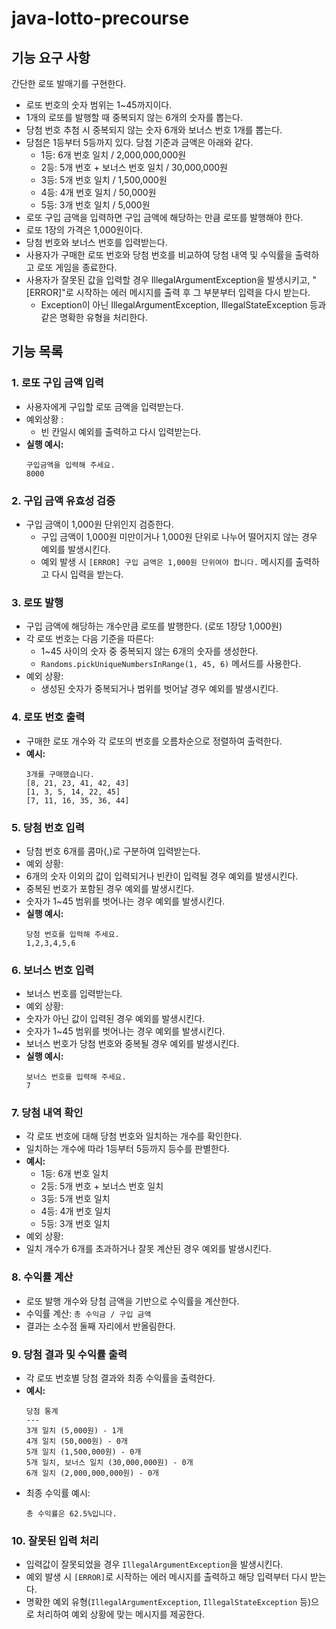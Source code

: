 # java-lotto-precourse

## 기능 요구 사항
간단한 로또 발매기를 구현한다.

- 로또 번호의 숫자 범위는 1~45까지이다.
- 1개의 로또를 발행할 때 중복되지 않는 6개의 숫자를 뽑는다.
- 당첨 번호 추첨 시 중복되지 않는 숫자 6개와 보너스 번호 1개를 뽑는다.
- 당첨은 1등부터 5등까지 있다. 당첨 기준과 금액은 아래와 같다.
  - 1등: 6개 번호 일치 / 2,000,000,000원
  - 2등: 5개 번호 + 보너스 번호 일치 / 30,000,000원
  - 3등: 5개 번호 일치 / 1,500,000원
  - 4등: 4개 번호 일치 / 50,000원
  - 5등: 3개 번호 일치 / 5,000원
- 로또 구입 금액을 입력하면 구입 금액에 해당하는 만큼 로또를 발행해야 한다.
- 로또 1장의 가격은 1,000원이다.
- 당첨 번호와 보너스 번호를 입력받는다.
- 사용자가 구매한 로또 번호와 당첨 번호를 비교하여 당첨 내역 및 수익률을 출력하고 로또 게임을 종료한다.
- 사용자가 잘못된 값을 입력할 경우 IllegalArgumentException을 발생시키고, "[ERROR]"로 시작하는 에러 메시지를 출력 후 그 부분부터 입력을 다시 받는다.
  - Exception이 아닌 IllegalArgumentException, IllegalStateException 등과 같은 명확한 유형을 처리한다.


## 기능 목록

### 1. 로또 구입 금액 입력
- 사용자에게 구입할 로또 금액을 입력받는다.
- 예외상황 :
  - 빈 칸일시 예외를 출력하고 다시 입력받는다.
- **실행 예시:**
  ```
  구입금액을 입력해 주세요. 
  8000
  ```

### 2. 구입 금액 유효성 검증
- 구입 금액이 1,000원 단위인지 검증한다.
    - 구입 금액이 1,000원 미만이거나 1,000원 단위로 나누어 떨어지지 않는 경우 예외를 발생시킨다.
    - 예외 발생 시 `[ERROR] 구입 금액은 1,000원 단위여야 합니다.` 메시지를 출력하고 다시 입력을 받는다.

### 3. 로또 발행
- 구입 금액에 해당하는 개수만큼 로또를 발행한다. (로또 1장당 1,000원)
- 각 로또 번호는 다음 기준을 따른다:
    - 1~45 사이의 숫자 중 중복되지 않는 6개의 숫자를 생성한다.
    - `Randoms.pickUniqueNumbersInRange(1, 45, 6)` 메서드를 사용한다.
- 예외 상황:
    - 생성된 숫자가 중복되거나 범위를 벗어날 경우 예외를 발생시킨다.

### 4. 로또 번호 출력
- 구매한 로또 개수와 각 로또의 번호를 오름차순으로 정렬하여 출력한다.
- **예시:**
    ```
    3개를 구매했습니다. 
    [8, 21, 23, 41, 42, 43] 
    [1, 3, 5, 14, 22, 45] 
    [7, 11, 16, 35, 36, 44]
    ```

### 5. 당첨 번호 입력
- 당첨 번호 6개를 콤마(,)로 구분하여 입력받는다.
- 예외 상황:
- 6개의 숫자 이외의 값이 입력되거나 빈칸이 입력될 경우 예외를 발생시킨다.
- 중복된 번호가 포함된 경우 예외를 발생시킨다.
- 숫자가 1~45 범위를 벗어나는 경우 예외를 발생시킨다.
- **실행 예시:**
  ```
  당첨 번호를 입력해 주세요. 
  1,2,3,4,5,6
  ```

### 6. 보너스 번호 입력
- 보너스 번호를 입력받는다.
- 예외 상황:
- 숫자가 아닌 값이 입력된 경우 예외를 발생시킨다.
- 숫자가 1~45 범위를 벗어나는 경우 예외를 발생시킨다.
- 보너스 번호가 당첨 번호와 중복될 경우 예외를 발생시킨다.
- **실행 예시:**
  ```
  보너스 번호를 입력해 주세요. 
  7
  ```

### 7. 당첨 내역 확인
- 각 로또 번호에 대해 당첨 번호와 일치하는 개수를 확인한다.
- 일치하는 개수에 따라 1등부터 5등까지 등수를 판별한다.
- **예시:**
    - 1등: 6개 번호 일치
    - 2등: 5개 번호 + 보너스 번호 일치
    - 3등: 5개 번호 일치
    - 4등: 4개 번호 일치
    - 5등: 3개 번호 일치
- 예외 상황:
- 일치 개수가 6개를 초과하거나 잘못 계산된 경우 예외를 발생시킨다.

### 8. 수익률 계산
- 로또 발행 개수와 당첨 금액을 기반으로 수익률을 계산한다.
- 수익률 계산: `총 수익금 / 구입 금액`
- 결과는 소수점 둘째 자리에서 반올림한다.

### 9. 당첨 결과 및 수익률 출력
- 각 로또 번호별 당첨 결과와 최종 수익률을 출력한다.
- **예시:**
  ```
  당첨 통계
  ---
  3개 일치 (5,000원) - 1개
  4개 일치 (50,000원) - 0개
  5개 일치 (1,500,000원) - 0개
  5개 일치, 보너스 일치 (30,000,000원) - 0개
  6개 일치 (2,000,000,000원) - 0개
  ```
- 최종 수익률 예시:
  ```
  총 수익률은 62.5%입니다.
  ```

### 10. 잘못된 입력 처리
- 입력값이 잘못되었을 경우 `IllegalArgumentException`을 발생시킨다.
- 예외 발생 시 `[ERROR]`로 시작하는 에러 메시지를 출력하고 해당 입력부터 다시 받는다.
- 명확한 예외 유형(`IllegalArgumentException`, `IllegalStateException` 등)으로 처리하여 예외 상황에 맞는 메시지를 제공한다.
